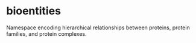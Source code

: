 # bioentities
Namespace encoding hierarchical relationships between proteins, protein families, and protein complexes.
